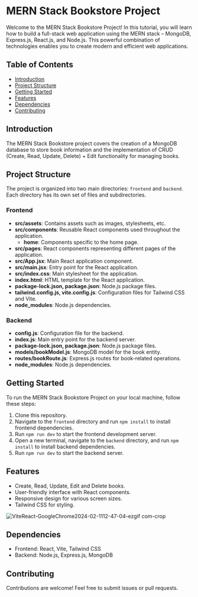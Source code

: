 # MERN Stack Bookstore Project

Welcome to the MERN Stack Bookstore Project! In this tutorial, you will learn how to build a full-stack web application using the MERN stack – MongoDB, Express.js, React.js, and Node.js. This powerful combination of technologies enables you to create modern and efficient web applications.

## Table of Contents
- [Introduction](#introduction)
- [Project Structure](#project-structure)
- [Getting Started](#getting-started)
- [Features](#features)
- [Dependencies](#dependencies)
- [Contributing](#contributing)

## Introduction
The MERN Stack Bookstore project covers the creation of a MongoDB database to store book information and the implementation of CRUD (Create, Read, Update, Delete) + Edit functionality for managing books.

## Project Structure
The project is organized into two main directories: `frontend` and `backend`. Each directory has its own set of files and subdirectories.

### Frontend
- **src/assets**: Contains assets such as images, stylesheets, etc.
- **src/components**: Reusable React components used throughout the application.
  - **home**: Components specific to the home page.
- **src/pages**: React components representing different pages of the application.
- **src/App.jsx**: Main React application component.
- **src/main.jsx**: Entry point for the React application.
- **src/index.css**: Main stylesheet for the application.
- **index.html**: HTML template for the React application.
- **package-lock.json, package.json**: Node.js package files.
- **tailwind.config.js, vite.config.js**: Configuration files for Tailwind CSS and Vite.
- **node_modules**: Node.js dependencies.

### Backend
- **config.js**: Configuration file for the backend.
- **index.js**: Main entry point for the backend server.
- **package-lock.json, package.json**: Node.js package files.
- **models/bookModel.js**: MongoDB model for the book entity.
- **routes/bookRoute.js**: Express.js routes for book-related operations.
- **node_modules**: Node.js dependencies.

## Getting Started
To run the MERN Stack Bookstore Project on your local machine, follow these steps:

1. Clone this repository.
2. Navigate to the `frontend` directory and run `npm install` to install frontend dependencies.
3. Run `npm run dev` to start the frontend development server.
4. Open a new terminal, navigate to the `backend` directory, and run `npm install` to install backend dependencies.
5. Run `npm run dev` to start the backend server.

## Features
- Create, Read, Update, Edit and Delete books.
- User-friendly interface with React components.
- Responsive design for various screen sizes.
- Tailwind CSS for styling.

![ViteReact-GoogleChrome2024-02-1112-47-04-ezgif com-crop](https://github.com/SanskritiGupta05/Bookstore-mern-app/assets/77205923/0c748522-7392-4b96-9bad-2e5d8cab475b)


## Dependencies
- Frontend: React, Vite, Tailwind CSS
- Backend: Node.js, Express.js, MongoDB

## Contributing
Contributions are welcome! Feel free to submit issues or pull requests.
